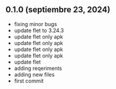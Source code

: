 ## 0.1.0 (septiembre 23, 2024)
  - fixing minor bugs
  - update flet to 3.24.3
  - update flet only apk
  - update flet only apk
  - update flet only apk
  - update flet only apk
  - update flet
  - adding reqeriments
  - adding new files
  - first commit

